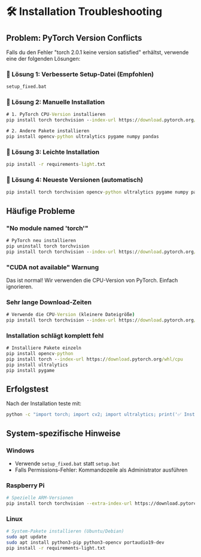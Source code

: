 # 🛠️ Installation Troubleshooting

## Problem: PyTorch Version Conflicts

Falls du den Fehler "torch 2.0.1 keine version satisfied" erhältst, verwende eine der folgenden Lösungen:

### 🚀 Lösung 1: Verbesserte Setup-Datei (Empfohlen)
```cmd
setup_fixed.bat
```

### 🚀 Lösung 2: Manuelle Installation
```cmd
# 1. PyTorch CPU-Version installieren
pip install torch torchvision --index-url https://download.pytorch.org/whl/cpu

# 2. Andere Pakete installieren
pip install opencv-python ultralytics pygame numpy pandas
```

### 🚀 Lösung 3: Leichte Installation
```cmd
pip install -r requirements-light.txt
```

### 🚀 Lösung 4: Neueste Versionen (automatisch)
```cmd
pip install torch torchvision opencv-python ultralytics pygame numpy pandas --upgrade
```

## Häufige Probleme

### "No module named 'torch'"
```cmd
# PyTorch neu installieren
pip uninstall torch torchvision
pip install torch torchvision --index-url https://download.pytorch.org/whl/cpu
```

### "CUDA not available" Warnung
Das ist normal! Wir verwenden die CPU-Version von PyTorch. Einfach ignorieren.

### Sehr lange Download-Zeiten
```cmd
# Verwende die CPU-Version (kleinere Dateigröße)
pip install torch torchvision --index-url https://download.pytorch.org/whl/cpu
```

### Installation schlägt komplett fehl
```cmd
# Installiere Pakete einzeln
pip install opencv-python
pip install torch --index-url https://download.pytorch.org/whl/cpu  
pip install ultralytics
pip install pygame
```

## Erfolgstest

Nach der Installation teste mit:
```cmd
python -c "import torch; import cv2; import ultralytics; print('✅ Installation erfolgreich!')"
```

## System-spezifische Hinweise

### Windows
- Verwende `setup_fixed.bat` statt `setup.bat`
- Falls Permissions-Fehler: Kommandozeile als Administrator ausführen

### Raspberry Pi
```bash
# Spezielle ARM-Versionen
pip install torch torchvision --extra-index-url https://download.pytorch.org/whl/cpu
```

### Linux
```bash
# System-Pakete installieren (Ubuntu/Debian)
sudo apt update
sudo apt install python3-pip python3-opencv portaudio19-dev
pip install -r requirements-light.txt
```

